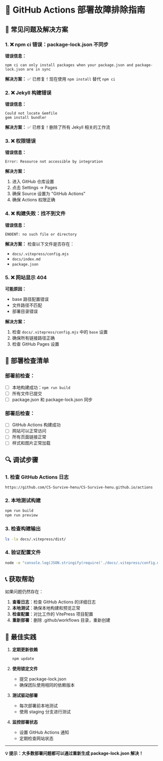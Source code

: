 # 🔧 GitHub Actions 部署故障排除指南

## 🎯 常见问题及解决方案

### 1. ❌ npm ci 错误：package-lock.json 不同步

**错误信息：**
```
npm ci can only install packages when your package.json and package-lock.json are in sync
```

**解决方案：**
✅ 已修复！现在使用 `npm install` 替代 `npm ci`

### 2. ❌ Jekyll 构建错误

**错误信息：**
```
Could not locate Gemfile
gem install bundler
```

**解决方案：**
✅ 已修复！删除了所有 Jekyll 相关的工作流

### 3. ❌ 权限错误

**错误信息：**
```
Error: Resource not accessible by integration
```

**解决方案：**
1. 进入 GitHub 仓库设置
2. 点击 Settings → Pages
3. 确保 Source 设置为 "GitHub Actions"
4. 确保 Actions 权限正确

### 4. ❌ 构建失败：找不到文件

**错误信息：**
```
ENOENT: no such file or directory
```

**解决方案：**
检查以下文件是否存在：
- `docs/.vitepress/config.mjs`
- `docs/index.md`
- `package.json`

### 5. ❌ 网站显示 404

**可能原因：**
- base 路径配置错误
- 文件路径不匹配
- 部署目录错误

**解决方案：**
1. 检查 `docs/.vitepress/config.mjs` 中的 `base` 设置
2. 确保所有链接路径正确
3. 检查 GitHub Pages 设置

## 🚀 部署检查清单

### 部署前检查：
- [ ] 本地构建成功：`npm run build`
- [ ] 所有文件已提交
- [ ] package.json 和 package-lock.json 同步

### 部署后检查：
- [ ] GitHub Actions 构建成功
- [ ] 网站可以正常访问
- [ ] 所有页面链接正常
- [ ] 样式和图片正常加载

## 🔍 调试步骤

### 1. 检查 GitHub Actions 日志
```
https://github.com/CS-Survive-henu/CS-Survive-henu.github.io/actions
```

### 2. 本地测试构建
```bash
npm run build
npm run preview
```

### 3. 检查构建输出
```bash
ls -la docs/.vitepress/dist/
```

### 4. 验证配置文件
```bash
node -e "console.log(JSON.stringify(require('./docs/.vitepress/config.mjs'), null, 2))"
```

## 📞 获取帮助

如果问题仍然存在：

1. **查看日志**：检查 GitHub Actions 的详细日志
2. **本地测试**：确保本地构建和预览正常
3. **检查配置**：对比工作的 VitePress 项目配置
4. **重新部署**：删除 .github/workflows 目录，重新创建

## 🎯 最佳实践

1. **定期更新依赖**
   ```bash
   npm update
   ```

2. **使用锁定文件**
   - 提交 package-lock.json
   - 确保团队使用相同的依赖版本

3. **测试驱动部署**
   - 每次部署前本地测试
   - 使用 staging 分支进行测试

4. **监控部署状态**
   - 设置 GitHub Actions 通知
   - 定期检查网站状态

---

**💡 提示：大多数部署问题都可以通过重新生成 package-lock.json 解决！**
